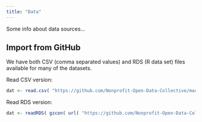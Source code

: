 ```yaml
---
title: "Data"
---
```


Some info about data sources...


## Import from GitHub

We have both CSV (comma separated values) and RDS (R data set) files available for many of the datasets. 

Read CSV version:

```r
dat <- read.csv( "https://github.com/Nonprofit-Open-Data-Collective/machine_learning_mission_codes/blob/master/DATA/MISSION.csv?raw=true", stringsAsFactors=F )
```

Read RDS version:

```r
dat <- readRDS( gzcon( url( "https://github.com/Nonprofit-Open-Data-Collective/machine_learning_mission_codes/blob/master/DATA/MISSION.rds?raw=true" )))
```

